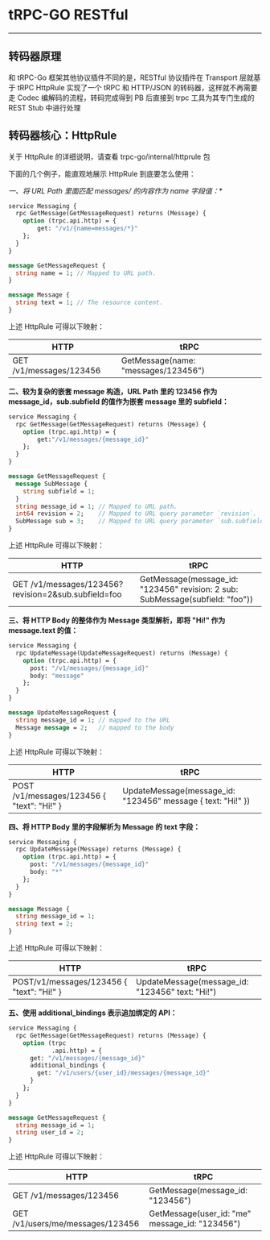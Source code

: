 # tRPC-GO RESTful

---

## 转码器原理

和 tRPC-Go 框架其他协议插件不同的是，RESTful 协议插件在 Transport 层就基于 tRPC HttpRule 实现了一个 tRPC 和 HTTP/JSON 的转码器，这样就不再需要走 Codec 编解码的流程，转码完成得到 PB 后直接到 trpc 工具为其专门生成的 REST Stub 中进行处理

## 转码器核心：HttpRule

关于 HttpRule 的详细说明，请查看 trpc-go/internal/httprule 包

下面的几个例子，能直观地展示 HttpRule 到底要怎么使用：

**一、将 URL Path 里面匹配 messages/* 的内容作为 name 字段值：**

```protobuf
service Messaging {
  rpc GetMessage(GetMessageRequest) returns (Message) {
    option (trpc.api.http) = {
        get: "/v1/{name=messages/*}"
    };
  }
}

message GetMessageRequest {
  string name = 1; // Mapped to URL path.
}

message Message {
  string text = 1; // The resource content.
}
```

上述 HttpRule 可得以下映射：

 | HTTP | tRPC |
 | ----- | ----- |
 | GET /v1/messages/123456 | GetMessage(name: "messages/123456") |
 
**二、较为复杂的嵌套 message 构造，URL Path 里的 123456 作为 message_id，sub.subfield 的值作为嵌套 message 里的 subfield：**
 
```protobuf
service Messaging {
  rpc GetMessage(GetMessageRequest) returns (Message) {
    option (trpc.api.http) = {
        get:"/v1/messages/{message_id}"
    };
  }
}

message GetMessageRequest {
  message SubMessage {
    string subfield = 1;
  }
  string message_id = 1; // Mapped to URL path.
  int64 revision = 2;    // Mapped to URL query parameter `revision`.
  SubMessage sub = 3;    // Mapped to URL query parameter `sub.subfield`.
}
```

上述 HttpRule 可得以下映射：

 | HTTP | tRPC |
 | ----- | ----- |
 | GET /v1/messages/123456?revision=2&sub.subfield=foo | GetMessage(message_id: "123456" revision: 2 sub: SubMessage(subfield: "foo")) |
 
**三、将 HTTP Body 的整体作为 Message 类型解析，即将 "Hi!" 作为 message.text 的值：**
 
```protobuf
service Messaging {
  rpc UpdateMessage(UpdateMessageRequest) returns (Message) {
    option (trpc.api.http) = {
      post: "/v1/messages/{message_id}"
      body: "message"
    };
  }
}

message UpdateMessageRequest {
  string message_id = 1; // mapped to the URL
  Message message = 2;   // mapped to the body
}
```

上述 HttpRule 可得以下映射：

 | HTTP | tRPC |
 | ----- | ----- |
 | POST /v1/messages/123456 { "text": "Hi!" } | UpdateMessage(message_id: "123456" message { text: "Hi!" }) |
 
**四、将 HTTP Body 里的字段解析为 Message 的 text 字段：**
 
```protobuf
service Messaging {
  rpc UpdateMessage(Message) returns (Message) {
    option (trpc.api.http) = {
      post: "/v1/messages/{message_id}"
      body: "*"
    };
  }
}

message Message {
  string message_id = 1;
  string text = 2;
}
```

上述 HttpRule 可得以下映射：

 | HTTP | tRPC |
 | ----- | ----- |
 | POST/v1/messages/123456 { "text": "Hi!" } | UpdateMessage(message_id: "123456" text: "Hi!") |
 
**五、使用 additional_bindings 表示追加绑定的 API：**
 
```protobuf
service Messaging {
  rpc GetMessage(GetMessageRequest) returns (Message) {
    option (trpc
            .api.http) = {
      get: "/v1/messages/{message_id}"
      additional_bindings {
        get: "/v1/users/{user_id}/messages/{message_id}"
      }
    };
  }
}

message GetMessageRequest {
  string message_id = 1;
  string user_id = 2;
}
```

上述 HttpRule 可得以下映射：

 | HTTP | tRPC |
 | ----- | ----- |
 | GET /v1/messages/123456 | GetMessage(message_id: "123456") |
 | GET /v1/users/me/messages/123456 | GetMessage(user_id: "me" message_id: "123456") |
